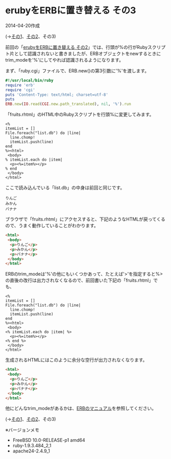 # erubyをERBに置き替える その3

2014-04-20作成

(→[その1](20140223.md)、[その2](20140223a.md)、その3)

前回の「[erubyをERBに置き替える その2](20140223a.md)」では、行頭が%の行がRubyスクリプト片として認識されないと書きましたが、ERBオブジェクトをnewするときにtrim_modeを'%'にしてやれば認識されるようになります。

まず、「ruby.cgi」ファイルで、ERB.new()の第3引数に'%'を渡します。

```ruby
#!/usr/local/bin/ruby
require 'erb'
require 'cgi'
puts 'Content-Type: text/html; charset=utf-8'
puts
ERB.new(IO.read(CGI.new.path_translated), nil, '%').run
```

「fruits.rhtml」のHTML中のRubyスクリプトを行頭%に変更してみます。

```erb
<%
itemList = []
File.foreach("list.db") do |line|
  line.chomp!
  itemList.push(line)
end
%><html>
 <body>
% itemList.each do |item|
  <p><%=item%></p>
% end
 </body>
</html>
```

ここで読み込んでいる「list.db」の中身は前回と同じです。

```plaintext
りんご
みかん
バナナ
```

ブラウザで「fruits.rhtml」にアクセスすると、下記のようなHTMLが戻ってくるので、うまく動作していることがわかります。

```html
<html>
 <body>
  <p>りんご</p>
  <p>みかん</p>
  <p>バナナ</p>
 </body>
</html>
```

ERBのtrim_modeは'%'の他にもいくつかあって、たとえば'>'を指定すると%>の直後の改行は出力されなくなるので、前回書いた下記の「fruits.rhtml」でも、

```erb
<%
itemList = []
File.foreach("list.db") do |line|
  line.chomp!
  itemList.push(line)
end
%><html>
 <body>
<% itemList.each do |item| %>
  <p><%=item%></p>
<% end %>
 </body>
</html>
```

生成されるHTMLにはこのように余分な空行が出力されなくなります。

```html
<html>
 <body>
  <p>りんご</p>
  <p>みかん</p>
  <p>バナナ</p>
 </body>
</html>
```

他にどんなtrim_modeがあるかは、[ERBのマニュアル](http://docs.ruby-lang.org/ja/1.9.3/class/ERB.html)を参照してください。

(→[その1](20140223.md)、[その2](20140223a.md)、その3)

※バージョンメモ

- FreeBSD 10.0-RELEASE-p1 amd64
- ruby-1.9.3.484_2,1
- apache24-2.4.9_1
